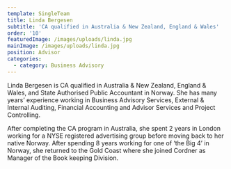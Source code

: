 ```yaml
---
template: SingleTeam
title: Linda Bergesen
subtitle: 'CA qualified in Australia & New Zealand, England & Wales'
order: '10'
featuredImage: /images/uploads/linda.jpg
mainImage: /images/uploads/linda.jpg
position: Advisor
categories:
  - category: Business Advisory
---
```

Linda Bergesen is CA qualified in Australia & New Zealand, England & Wales, and State Authorised Public Accountant in Norway. She has many years’ experience working in Business Advisory Services, External & Internal Auditing, Financial Accounting and Advisor Services and Project Controlling. 

After completing the CA program in Australia, she spent 2 years in London working for a NYSE registered advertising group before moving back to her native Norway. After spending 8 years working for one of ‘the Big 4’ in Norway, she returned to the Gold Coast where she joined Cordner as Manager of the Book keeping Division.
